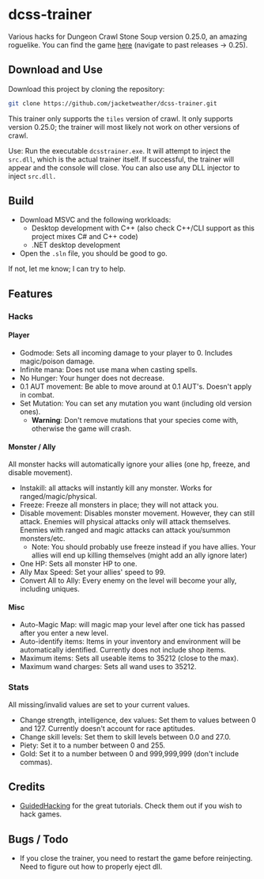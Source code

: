 # dcss-trainer

Various hacks for Dungeon Crawl Stone Soup version 0.25.0, an amazing roguelike. You can find the game [here](https://crawl.develz.org/download.htm) (navigate to past releases -> 0.25).

## Download and Use
Download this project by cloning the repository:

```bash
git clone https://github.com/jacketweather/dcss-trainer.git
```

This trainer only supports the `tiles` version of crawl. It only supports version 0.25.0; the trainer will most likely not work on other versions of crawl.

Use: Run the executable `dcsstrainer.exe`. It will attempt to inject the `src.dll`, which is the actual trainer itself. If successful, the trainer will appear and the console will close.
You can also use any DLL injector to inject `src.dll.`

## Build
* Download MSVC and the following workloads:
    - Desktop development with C++ (also check C++/CLI support as this project mixes C# and C++ code)
    - .NET desktop development
* Open the `.sln` file, you should be good to go.

If not, let me know; I can try to help.

## Features

### Hacks

#### Player
+ Godmode: Sets all incoming damage to your player to 0. Includes magic/poison damage. 
+ Infinite mana: Does not use mana when casting spells.
+ No Hunger: Your hunger does not decrease.
+ 0.1 AUT movement: Be able to move around at 0.1 AUT's. Doesn't apply in combat.
+ Set Mutation: You can set any mutation you want (including old version ones).
    - **Warning**: Don't remove mutations that your species come with, otherwise the game will crash.

#### Monster / Ally

All monster hacks will automatically ignore your allies (one hp, freeze, and disable movement).
+ Instakill: all attacks will instantly kill any monster. Works for ranged/magic/physical.
+ Freeze: Freeze all monsters in place; they will not attack you.
+ Disable movement: Disables monster movement. However, they can still attack. Enemies will physical attacks only will attack themselves. Enemies with ranged and magic attacks can attack you/summon monsters/etc.
    - Note: You should probably use freeze instead if you have allies. Your allies will end up killing themselves (might add an ally ignore later)
+ One HP: Sets all monster HP to one.
+ Ally Max Speed: Set your allies' speed to 99.
+ Convert All to Ally: Every enemy on the level will become your ally, including uniques.

#### Misc
+ Auto-Magic Map: will magic map your level after one tick has passed after you enter a new level.
+ Auto-identify items: Items in your inventory and environment will be automatically identified. Currently does not include shop items.
+ Maximum items: Sets all useable items to 35212 (close to the max).
+ Maximum wand charges: Sets all wand uses to 35212.


### Stats

All missing/invalid values are set to your current values.

+ Change strength, intelligence, dex values: Set them to values between 0 and 127. Currently doesn't account for race aptitudes.
+ Change skill levels: Set them to skill levels between 0.0 and 27.0.
+ Piety: Set it to a number between 0 and 255.
+ Gold: Set it to a number between 0 and 999,999,999 (don't include commas). 

## Credits
+ [GuidedHacking](https://guidedhacking.com/) for the great tutorials. Check them out if you wish to hack games.

## Bugs / Todo
+ If you close the trainer, you need to restart the game before reinjecting. Need to figure out how to properly eject dll.